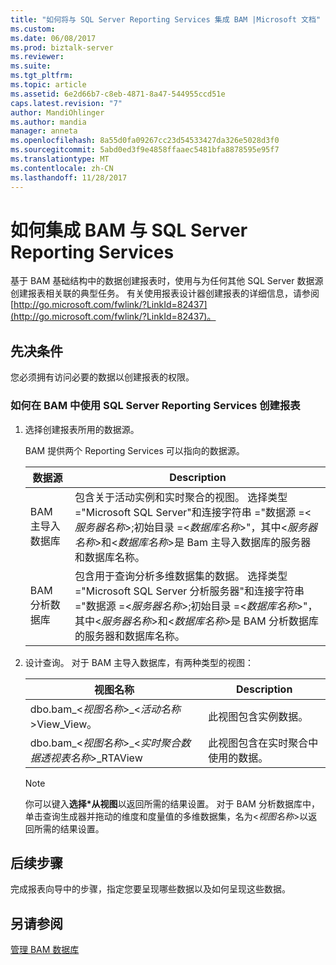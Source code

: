 ```yaml
---
title: "如何将与 SQL Server Reporting Services 集成 BAM |Microsoft 文档"
ms.custom: 
ms.date: 06/08/2017
ms.prod: biztalk-server
ms.reviewer: 
ms.suite: 
ms.tgt_pltfrm: 
ms.topic: article
ms.assetid: 6e2d66b7-c8eb-4871-8a47-544955ccd51e
caps.latest.revision: "7"
author: MandiOhlinger
ms.author: mandia
manager: anneta
ms.openlocfilehash: 8a55d0fa09267cc23d54533427da326e5028d3f0
ms.sourcegitcommit: 5abd0ed3f9e4858ffaaec5481bfa8878595e95f7
ms.translationtype: MT
ms.contentlocale: zh-CN
ms.lasthandoff: 11/28/2017
---
```

# <a name="how-to-integrate-bam-with-sql-server-reporting-services"></a>如何集成 BAM 与 SQL Server Reporting Services
基于 BAM 基础结构中的数据创建报表时，使用与为任何其他 SQL Server 数据源创建报表相关联的典型任务。 有关使用报表设计器创建报表的详细信息，请参阅[http://go.microsoft.com/fwlink/?LinkId=82437](http://go.microsoft.com/fwlink/?LinkId=82437)。  
  
## <a name="prerequisites"></a>先决条件  
 您必须拥有访问必要的数据以创建报表的权限。  
  
### <a name="how-to-create-a-report-in-bam-by-using-sql-server-reporting-service"></a>如何在 BAM 中使用 SQL Server Reporting Services 创建报表  
  
1.  选择创建报表所用的数据源。  
  
     BAM 提供两个 Reporting Services 可以指向的数据源。  
  
    |数据源|Description|  
    |-----------------|-----------------|  
    |BAM 主导入数据库|包含关于活动实例和实时聚合的视图。 选择类型 ="Microsoft SQL Server"和连接字符串 ="数据源 =\<*服务器名称*\>;初始目录 =\<*数据库名称*\>"，其中\<*服务器名称*\>和\<*数据库名称*\>是 Bam 主导入数据库的服务器和数据库名称。|  
    |BAM 分析数据库|包含用于查询分析多维数据集的数据。 选择类型 ="Microsoft SQL Server 分析服务器"和连接字符串 ="数据源 =\<*服务器名称*\>;初始目录 =\<*数据库名称*\>"，其中\<*服务器名称*\>和\<*数据库名称*\>是 BAM 分析数据库的服务器和数据库名称。|  
  
2.  设计查询。 对于 BAM 主导入数据库，有两种类型的视图：  
  
    |视图名称|Description|  
    |---------------|-----------------|  
    |dbo.bam_\<*视图名称*\>_\<*活动名称*\>View_View。|此视图包含实例数据。|  
    |dbo.bam_\<*视图名称*\>_\<*实时聚合数据透视表名称*\>_RTAView|此视图包含在实时聚合中使用的数据。|  
  
    > [!NOTE]
    >  你可以键入**选择\*从视图**以返回所需的结果设置。 对于 BAM 分析数据库中，单击查询生成器并拖动的维度和度量值的多维数据集，名为\<*视图名称*\>以返回所需的结果设置。  
  
## <a name="next-steps"></a>后续步骤  
 完成报表向导中的步骤，指定您要呈现哪些数据以及如何呈现这些数据。  
  
## <a name="see-also"></a>另请参阅  
 [管理 BAM 数据库](../core/managing-bam-databases.md)
